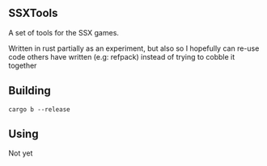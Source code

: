 ## SSXTools

A set of tools for the SSX games.

Written in rust partially as an experiment, but also so I hopefully can re-use code others have written (e.g: refpack) instead of trying to cobble it together

## Building

`cargo b --release`

## Using

Not yet
